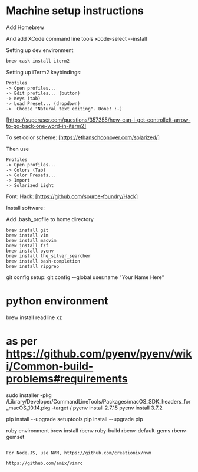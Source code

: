 # Machine setup instructions

Add Homebrew

And add XCode command line tools
xcode-select --install

Setting up dev environment
```bash
brew cask install iterm2
```

Setting up iTerm2 keybindings:
```
Profiles 
-> Open profiles... 
-> Edit profiles... (button) 
-> Keys (tab) 
-> Load Preset... (dropdown) 
->  Choose "Natural text editing". Done! :-)
```
[https://superuser.com/questions/357355/how-can-i-get-controlleft-arrow-to-go-back-one-word-in-iterm2]

To set color scheme:
[https://ethanschoonover.com/solarized/]

Then use
```
Profiles
-> Open profiles...
-> Colors (Tab)
-> Color Presets...
-> Import
-> Solarized Light
```

Font:
Hack: [https://github.com/source-foundry/Hack]

Install software:

Add .bash_profile to home directory
```
brew install git
brew install vim
brew install macvim
brew install fzf
brew install pyenv
brew install the_silver_searcher
brew install bash-completion
brew install ripgrep
```

git config setup:
git config --global user.name "Your Name Here"

# python environment
brew install readline xz

# as per https://github.com/pyenv/pyenv/wiki/Common-build-problems#requirements
sudo installer -pkg /Library/Developer/CommandLineTools/Packages/macOS_SDK_headers_for_macOS_10.14.pkg -target /
pyenv install 2.7.15
pyenv install 3.7.2

pip install --upgrade setuptools
pip install --upgrade pip

ruby environment
brew install rbenv ruby-build rbenv-default-gems rbenv-gemset

```

For Node.JS, use NVM, https://github.com/creationix/nvm

https://github.com/amix/vimrc

